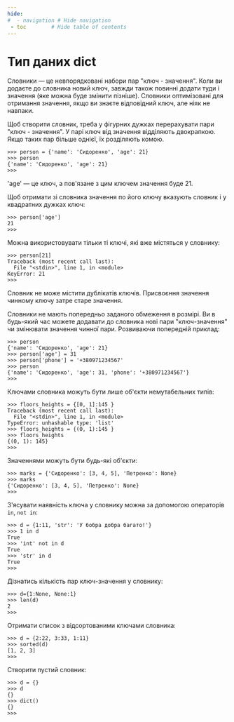 ```yaml
---
hide:
#  - navigation # Hide navigation
 - toc        # Hide table of contents
---
```


# Тип даних dict

Словники — це невпорядковані набори пар "ключ - значення". 
Коли ви додаєте до словника новий ключ, завжди також повинні додати туди і значення (яке можна буде змінити пізніше). 
Словники оптимізовані для отримання значення, якщо ви знаєте відповідний ключ, але ніяк не навпаки.

Щоб створити словник, треба у фігурних дужках перерахувати пари "ключ - значення". 
У парі ключ від значення відділяють двокрапкою.
Якщо таких пар більше однієї, їх розділяють комою.

	>>> person = {'name': 'Сидоренко', 'age': 21}
	>>> person
	{'name': 'Сидоренко', 'age': 21}
	>>>

'age' — це ключ, а пов'язане з цим ключем значення буде 21. 

Щоб отримати зі словника значення по його ключу вказують словник і у квадратних дужках ключ:

	>>> person['age']
	21
	>>>

Можна використовувати тільки ті ключі, які вже містяться у словнику:

	>>> person[21]
	Traceback (most recent call last):
	  File "<stdin>", line 1, in <module>
	KeyError: 21
	>>>

Словник не може містити дублікатів ключів. 
Присвоєння значення чинному ключу затре старе значення.

Словники не мають попередньо заданого обмеження в розмірі. 
Ви в будь-який час можете додавати до словника нові пари "ключ-значення" чи змінювати значення чинної пари. 
Розвиваючи попередній приклад:

	>>> person
	{'name': 'Сидоренко', 'age': 21}
	>>> person['age'] = 31
	>>> person['phone'] = '+380971234567'
	>>> person
	{'name': 'Сидоренко', 'age': 31, 'phone': '+380971234567'}
	>>>

Ключами словника можуть бути лише об'єкти немутабельних типів:

	>>> floors_heights = {[0, 1]:145 }
	Traceback (most recent call last):
	  File "<stdin>", line 1, in <module>
	TypeError: unhashable type: 'list'
	>>> floors_heights = {(0, 1):145 }
	>>> floors_heights
	{(0, 1): 145}
	>>>

Значеннями можуть бути будь-які об'єкти:

	>>> marks = {'Сидоренко': [3, 4, 5], 'Петренко': None}
	>>> marks
	{'Сидоренко': [3, 4, 5], 'Петренко': None}
	>>>

З'ясувати наявність ключа у словнику можна за допомогою операторів `in`, `not in`:

	>>> d = {1:11, 'str': 'У бобра добра багато!'}
	>>> 1 in d
	True
	>>> 'int' not in d
	True
	>>> 'str' in d
	True
	>>>
	
Дізнатись кількість пар ключ-значення у словнику:

	>>> d={1:None, None:1}
	>>> len(d)
	2
	>>>
	
Отримати список з відсортованими ключами словника:

	>>> d = {2:22, 3:33, 1:11}
	>>> sorted(d)
	[1, 2, 3]
	>>>
	
Створити пустий словник:

	>>> d = {}
	>>> d
	{}
	>>> dict()
	{}
	>>>
